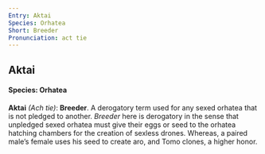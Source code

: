 ```yaml
---
Entry: Aktai
Species: Orhatea
Short: Breeder
Pronunciation: act tie
---
```

## Aktai
#### Species: Orhatea

**Aktai** *(Ach tie)*: **Breeder**. A derogatory term used for any sexed orhatea that is not pledged to another. *Breeder* here is derogatory in the sense that unpledged sexed orhatea must give their eggs or seed to the orhatea hatching chambers for the creation of sexless drones. Whereas, a paired male’s female uses his seed to create aro, and Tomo clones, a higher honor.
